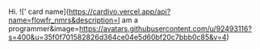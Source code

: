 Hi.
![' card name](https://cardivo.vercel.app/api?name=flowfr_nmrs&description=I am a programmer&image=https://avatars.githubusercontent.com/u/92493116?s=400&u=35f0f701582826d364ce04e5d60bf20c7bbb0c85&v=4)
